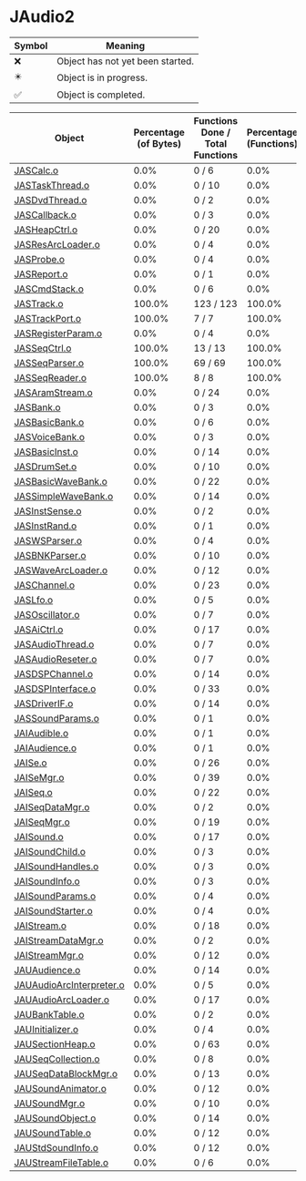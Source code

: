 # JAudio2
| Symbol | Meaning 
| ------------- | ------------- 
| :x: | Object has not yet been started. 
| :eight_pointed_black_star: | Object is in progress. 
| :white_check_mark: | Object is completed. 


| Object | Percentage (of Bytes) | Functions Done / Total Functions | Percentage (Functions) | Status 
| ------------- | ------------- | ------------- | ------------- | ------------- 
| [JASCalc.o](https://github.com/shibbo/Petari/blob/master/docs/lib/JSystem/JAudio2/JASCalc.md) | 0.0% | 0 / 6 | 0.0% | :x: 
| [JASTaskThread.o](https://github.com/shibbo/Petari/blob/master/docs/lib/JSystem/JAudio2/JASTaskThread.md) | 0.0% | 0 / 10 | 0.0% | :x: 
| [JASDvdThread.o](https://github.com/shibbo/Petari/blob/master/docs/lib/JSystem/JAudio2/JASDvdThread.md) | 0.0% | 0 / 2 | 0.0% | :x: 
| [JASCallback.o](https://github.com/shibbo/Petari/blob/master/docs/lib/JSystem/JAudio2/JASCallback.md) | 0.0% | 0 / 3 | 0.0% | :x: 
| [JASHeapCtrl.o](https://github.com/shibbo/Petari/blob/master/docs/lib/JSystem/JAudio2/JASHeapCtrl.md) | 0.0% | 0 / 20 | 0.0% | :x: 
| [JASResArcLoader.o](https://github.com/shibbo/Petari/blob/master/docs/lib/JSystem/JAudio2/JASResArcLoader.md) | 0.0% | 0 / 4 | 0.0% | :x: 
| [JASProbe.o](https://github.com/shibbo/Petari/blob/master/docs/lib/JSystem/JAudio2/JASProbe.md) | 0.0% | 0 / 4 | 0.0% | :x: 
| [JASReport.o](https://github.com/shibbo/Petari/blob/master/docs/lib/JSystem/JAudio2/JASReport.md) | 0.0% | 0 / 1 | 0.0% | :x: 
| [JASCmdStack.o](https://github.com/shibbo/Petari/blob/master/docs/lib/JSystem/JAudio2/JASCmdStack.md) | 0.0% | 0 / 6 | 0.0% | :x: 
| [JASTrack.o](https://github.com/shibbo/Petari/blob/master/docs/lib/JSystem/JAudio2/JASTrack.md) | 100.0% | 123 / 123 | 100.0% | :white_check_mark: 
| [JASTrackPort.o](https://github.com/shibbo/Petari/blob/master/docs/lib/JSystem/JAudio2/JASTrackPort.md) | 100.0% | 7 / 7 | 100.0% | :white_check_mark: 
| [JASRegisterParam.o](https://github.com/shibbo/Petari/blob/master/docs/lib/JSystem/JAudio2/JASRegisterParam.md) | 0.0% | 0 / 4 | 0.0% | :x: 
| [JASSeqCtrl.o](https://github.com/shibbo/Petari/blob/master/docs/lib/JSystem/JAudio2/JASSeqCtrl.md) | 100.0% | 13 / 13 | 100.0% | :white_check_mark: 
| [JASSeqParser.o](https://github.com/shibbo/Petari/blob/master/docs/lib/JSystem/JAudio2/JASSeqParser.md) | 100.0% | 69 / 69 | 100.0% | :white_check_mark: 
| [JASSeqReader.o](https://github.com/shibbo/Petari/blob/master/docs/lib/JSystem/JAudio2/JASSeqReader.md) | 100.0% | 8 / 8 | 100.0% | :white_check_mark: 
| [JASAramStream.o](https://github.com/shibbo/Petari/blob/master/docs/lib/JSystem/JAudio2/JASAramStream.md) | 0.0% | 0 / 24 | 0.0% | :x: 
| [JASBank.o](https://github.com/shibbo/Petari/blob/master/docs/lib/JSystem/JAudio2/JASBank.md) | 0.0% | 0 / 3 | 0.0% | :x: 
| [JASBasicBank.o](https://github.com/shibbo/Petari/blob/master/docs/lib/JSystem/JAudio2/JASBasicBank.md) | 0.0% | 0 / 6 | 0.0% | :x: 
| [JASVoiceBank.o](https://github.com/shibbo/Petari/blob/master/docs/lib/JSystem/JAudio2/JASVoiceBank.md) | 0.0% | 0 / 3 | 0.0% | :x: 
| [JASBasicInst.o](https://github.com/shibbo/Petari/blob/master/docs/lib/JSystem/JAudio2/JASBasicInst.md) | 0.0% | 0 / 14 | 0.0% | :x: 
| [JASDrumSet.o](https://github.com/shibbo/Petari/blob/master/docs/lib/JSystem/JAudio2/JASDrumSet.md) | 0.0% | 0 / 10 | 0.0% | :x: 
| [JASBasicWaveBank.o](https://github.com/shibbo/Petari/blob/master/docs/lib/JSystem/JAudio2/JASBasicWaveBank.md) | 0.0% | 0 / 22 | 0.0% | :x: 
| [JASSimpleWaveBank.o](https://github.com/shibbo/Petari/blob/master/docs/lib/JSystem/JAudio2/JASSimpleWaveBank.md) | 0.0% | 0 / 14 | 0.0% | :x: 
| [JASInstSense.o](https://github.com/shibbo/Petari/blob/master/docs/lib/JSystem/JAudio2/JASInstSense.md) | 0.0% | 0 / 2 | 0.0% | :x: 
| [JASInstRand.o](https://github.com/shibbo/Petari/blob/master/docs/lib/JSystem/JAudio2/JASInstRand.md) | 0.0% | 0 / 1 | 0.0% | :x: 
| [JASWSParser.o](https://github.com/shibbo/Petari/blob/master/docs/lib/JSystem/JAudio2/JASWSParser.md) | 0.0% | 0 / 4 | 0.0% | :x: 
| [JASBNKParser.o](https://github.com/shibbo/Petari/blob/master/docs/lib/JSystem/JAudio2/JASBNKParser.md) | 0.0% | 0 / 10 | 0.0% | :x: 
| [JASWaveArcLoader.o](https://github.com/shibbo/Petari/blob/master/docs/lib/JSystem/JAudio2/JASWaveArcLoader.md) | 0.0% | 0 / 12 | 0.0% | :x: 
| [JASChannel.o](https://github.com/shibbo/Petari/blob/master/docs/lib/JSystem/JAudio2/JASChannel.md) | 0.0% | 0 / 23 | 0.0% | :x: 
| [JASLfo.o](https://github.com/shibbo/Petari/blob/master/docs/lib/JSystem/JAudio2/JASLfo.md) | 0.0% | 0 / 5 | 0.0% | :x: 
| [JASOscillator.o](https://github.com/shibbo/Petari/blob/master/docs/lib/JSystem/JAudio2/JASOscillator.md) | 0.0% | 0 / 7 | 0.0% | :x: 
| [JASAiCtrl.o](https://github.com/shibbo/Petari/blob/master/docs/lib/JSystem/JAudio2/JASAiCtrl.md) | 0.0% | 0 / 17 | 0.0% | :x: 
| [JASAudioThread.o](https://github.com/shibbo/Petari/blob/master/docs/lib/JSystem/JAudio2/JASAudioThread.md) | 0.0% | 0 / 7 | 0.0% | :x: 
| [JASAudioReseter.o](https://github.com/shibbo/Petari/blob/master/docs/lib/JSystem/JAudio2/JASAudioReseter.md) | 0.0% | 0 / 7 | 0.0% | :x: 
| [JASDSPChannel.o](https://github.com/shibbo/Petari/blob/master/docs/lib/JSystem/JAudio2/JASDSPChannel.md) | 0.0% | 0 / 14 | 0.0% | :x: 
| [JASDSPInterface.o](https://github.com/shibbo/Petari/blob/master/docs/lib/JSystem/JAudio2/JASDSPInterface.md) | 0.0% | 0 / 33 | 0.0% | :x: 
| [JASDriverIF.o](https://github.com/shibbo/Petari/blob/master/docs/lib/JSystem/JAudio2/JASDriverIF.md) | 0.0% | 0 / 14 | 0.0% | :x: 
| [JASSoundParams.o](https://github.com/shibbo/Petari/blob/master/docs/lib/JSystem/JAudio2/JASSoundParams.md) | 0.0% | 0 / 1 | 0.0% | :x: 
| [JAIAudible.o](https://github.com/shibbo/Petari/blob/master/docs/lib/JSystem/JAudio2/JAIAudible.md) | 0.0% | 0 / 1 | 0.0% | :x: 
| [JAIAudience.o](https://github.com/shibbo/Petari/blob/master/docs/lib/JSystem/JAudio2/JAIAudience.md) | 0.0% | 0 / 1 | 0.0% | :x: 
| [JAISe.o](https://github.com/shibbo/Petari/blob/master/docs/lib/JSystem/JAudio2/JAISe.md) | 0.0% | 0 / 26 | 0.0% | :x: 
| [JAISeMgr.o](https://github.com/shibbo/Petari/blob/master/docs/lib/JSystem/JAudio2/JAISeMgr.md) | 0.0% | 0 / 39 | 0.0% | :x: 
| [JAISeq.o](https://github.com/shibbo/Petari/blob/master/docs/lib/JSystem/JAudio2/JAISeq.md) | 0.0% | 0 / 22 | 0.0% | :x: 
| [JAISeqDataMgr.o](https://github.com/shibbo/Petari/blob/master/docs/lib/JSystem/JAudio2/JAISeqDataMgr.md) | 0.0% | 0 / 2 | 0.0% | :x: 
| [JAISeqMgr.o](https://github.com/shibbo/Petari/blob/master/docs/lib/JSystem/JAudio2/JAISeqMgr.md) | 0.0% | 0 / 19 | 0.0% | :x: 
| [JAISound.o](https://github.com/shibbo/Petari/blob/master/docs/lib/JSystem/JAudio2/JAISound.md) | 0.0% | 0 / 17 | 0.0% | :x: 
| [JAISoundChild.o](https://github.com/shibbo/Petari/blob/master/docs/lib/JSystem/JAudio2/JAISoundChild.md) | 0.0% | 0 / 3 | 0.0% | :x: 
| [JAISoundHandles.o](https://github.com/shibbo/Petari/blob/master/docs/lib/JSystem/JAudio2/JAISoundHandles.md) | 0.0% | 0 / 3 | 0.0% | :x: 
| [JAISoundInfo.o](https://github.com/shibbo/Petari/blob/master/docs/lib/JSystem/JAudio2/JAISoundInfo.md) | 0.0% | 0 / 3 | 0.0% | :x: 
| [JAISoundParams.o](https://github.com/shibbo/Petari/blob/master/docs/lib/JSystem/JAudio2/JAISoundParams.md) | 0.0% | 0 / 4 | 0.0% | :x: 
| [JAISoundStarter.o](https://github.com/shibbo/Petari/blob/master/docs/lib/JSystem/JAudio2/JAISoundStarter.md) | 0.0% | 0 / 4 | 0.0% | :x: 
| [JAIStream.o](https://github.com/shibbo/Petari/blob/master/docs/lib/JSystem/JAudio2/JAIStream.md) | 0.0% | 0 / 18 | 0.0% | :x: 
| [JAIStreamDataMgr.o](https://github.com/shibbo/Petari/blob/master/docs/lib/JSystem/JAudio2/JAIStreamDataMgr.md) | 0.0% | 0 / 2 | 0.0% | :x: 
| [JAIStreamMgr.o](https://github.com/shibbo/Petari/blob/master/docs/lib/JSystem/JAudio2/JAIStreamMgr.md) | 0.0% | 0 / 12 | 0.0% | :x: 
| [JAUAudience.o](https://github.com/shibbo/Petari/blob/master/docs/lib/JSystem/JAudio2/JAUAudience.md) | 0.0% | 0 / 14 | 0.0% | :x: 
| [JAUAudioArcInterpreter.o](https://github.com/shibbo/Petari/blob/master/docs/lib/JSystem/JAudio2/JAUAudioArcInterpreter.md) | 0.0% | 0 / 5 | 0.0% | :x: 
| [JAUAudioArcLoader.o](https://github.com/shibbo/Petari/blob/master/docs/lib/JSystem/JAudio2/JAUAudioArcLoader.md) | 0.0% | 0 / 17 | 0.0% | :x: 
| [JAUBankTable.o](https://github.com/shibbo/Petari/blob/master/docs/lib/JSystem/JAudio2/JAUBankTable.md) | 0.0% | 0 / 2 | 0.0% | :x: 
| [JAUInitializer.o](https://github.com/shibbo/Petari/blob/master/docs/lib/JSystem/JAudio2/JAUInitializer.md) | 0.0% | 0 / 4 | 0.0% | :x: 
| [JAUSectionHeap.o](https://github.com/shibbo/Petari/blob/master/docs/lib/JSystem/JAudio2/JAUSectionHeap.md) | 0.0% | 0 / 63 | 0.0% | :x: 
| [JAUSeqCollection.o](https://github.com/shibbo/Petari/blob/master/docs/lib/JSystem/JAudio2/JAUSeqCollection.md) | 0.0% | 0 / 8 | 0.0% | :x: 
| [JAUSeqDataBlockMgr.o](https://github.com/shibbo/Petari/blob/master/docs/lib/JSystem/JAudio2/JAUSeqDataBlockMgr.md) | 0.0% | 0 / 13 | 0.0% | :x: 
| [JAUSoundAnimator.o](https://github.com/shibbo/Petari/blob/master/docs/lib/JSystem/JAudio2/JAUSoundAnimator.md) | 0.0% | 0 / 12 | 0.0% | :x: 
| [JAUSoundMgr.o](https://github.com/shibbo/Petari/blob/master/docs/lib/JSystem/JAudio2/JAUSoundMgr.md) | 0.0% | 0 / 10 | 0.0% | :x: 
| [JAUSoundObject.o](https://github.com/shibbo/Petari/blob/master/docs/lib/JSystem/JAudio2/JAUSoundObject.md) | 0.0% | 0 / 14 | 0.0% | :x: 
| [JAUSoundTable.o](https://github.com/shibbo/Petari/blob/master/docs/lib/JSystem/JAudio2/JAUSoundTable.md) | 0.0% | 0 / 12 | 0.0% | :x: 
| [JAUStdSoundInfo.o](https://github.com/shibbo/Petari/blob/master/docs/lib/JSystem/JAudio2/JAUStdSoundInfo.md) | 0.0% | 0 / 12 | 0.0% | :x: 
| [JAUStreamFileTable.o](https://github.com/shibbo/Petari/blob/master/docs/lib/JSystem/JAudio2/JAUStreamFileTable.md) | 0.0% | 0 / 6 | 0.0% | :x: 
